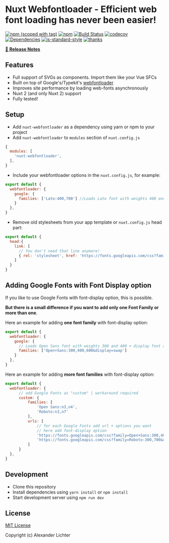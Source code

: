 # Nuxt Webfontloader - Efficient web font loading has never been easier!

[![npm (scoped with tag)](https://img.shields.io/npm/v/nuxt-webfontloader/latest.svg?style=flat-square)](https://npmjs.com/package/nuxt-webfontloader)
[![npm](https://img.shields.io/npm/dt/nuxt-webfontloader.svg?style=flat-square)](https://npmjs.com/package/nuxt-webfontloader)
[![Build Status](https://travis-ci.com/Developmint/nuxt-webfontloader.svg?branch=master)](https://travis-ci.com/Developmint/nuxt-webfontloader)
[![codecov](https://codecov.io/gh/Developmint/nuxt-webfontloader/branch/master/graph/badge.svg)](https://codecov.io/gh/Developmint/nuxt-webfontloader)
[![Dependencies](https://david-dm.org/Developmint/nuxt-webfontloader/status.svg?style=flat-square)](https://david-dm.org/Developmint/nuxt-webfontloader)
[![js-standard-style](https://img.shields.io/badge/code_style-standard-brightgreen.svg?style=flat-square)](http://standardjs.com)
 [![thanks](https://img.shields.io/badge/thanks-%E2%99%A5-ff69b4.svg)](https://thanks.lichter.io/)

>

[📖 **Release Notes**](./CHANGELOG.md)

## Features

* Full support of SVGs as components. Import them like your Vue SFCs
* Built on top of Google's/Typekit's [webfontloader](https://www.npmjs.com/package/webfontloader)
* Improves site performance by loading web-fonts asynchronously
* Nuxt 2 (and only Nuxt 2) support
* Fully tested!

## Setup

- Add `nuxt-webfontloader` as a dependency using yarn or npm to your project
- Add `nuxt-webfontloader` to `modules` section of `nuxt.config.js`

```js
{
  modules: [
    'nuxt-webfontloader',
  ],
}
```

- Include your webfontloader options in the `nuxt.config.js`, for example:

```js
export default {
  webfontloader: {
    google: {
      families: ['Lato:400,700'] //Loads Lato font with weights 400 and 700
    }
  },
}

```

- Remove old stylesheets from your app template or `nuxt.config.js` head part:

```js
export default {
  head:{
    link: [
      // You don't need that line anymore!
      { rel: 'stylesheet', href: 'https://fonts.googleapis.com/css?family=Lato:400,700' }
    ]
  }
}
```

## Adding Google Fonts with Font Display option

If you like to use Google Fonts with font-display option, this is possible.

**But there is a small difference if you want to add only one Font Family or more than one**.

Here an example for adding **one font family** with font-display option:

```js
export default {
  webfontloader: {
    google: {
      // Loads Open Sans font with weights 300 and 400 + display font as swap
      families: ['Open+Sans:300,400,600&display=swap']
    }
  },
}

```

Here an example for adding **more font families** with font-display option:

```js
export default {
  webfontloader: {
      // add Google Fonts as "custom" | workaround required
      custom: {
          families: [
              'Open Sans:n3,n4',
              'Roboto:n3,n7'
          ],
          urls: [
              // for each Google Fonts add url + options you want
              // here add font-display option
              'https://fonts.googleapis.com/css?family=Open+Sans:300,400&display=swap',
              'https://fonts.googleapis.com/css?family=Roboto:300,700&display=swap'
          ]
      }
  },
}
```

## Development

- Clone this repository
- Install dependencies using `yarn install` or `npm install`
- Start development server using `npm run dev`

## License

[MIT License](./LICENSE)

Copyright (c) Alexander Lichter
